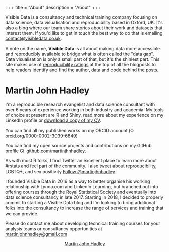 +++
title = "About"
description = "About"
+++

Visible Data is a consultancy and technical training company focusing on data science, data visualisation and reproducibility based in Oxford, UK. It's also a blog where our team share stories about their work and datasets that interest them. If you'd like to get in touch the best way to do that is emailing <a href='mailto:contact@visibledata.co.uk'>contact@visibledata.co.uk</a>.

A note on the name, **Visible Data** is all about making data more accessible and reproducibly available to bridge what is often called the "data gap". Data visualisation is only a small part of that, but it's the shiniest part. This site makes use of [reproducibility ratings](/reproducibility-ratings) at the top of all the blogposts to help readers identify and find the author, data and code behind the posts.

# Martin John Hadley

<div class='row'>

<div class="col-sm-8">

<p>I'm a reproducible research evangelist and data science consultant with over 6 years of experience working in both industry and academia. My tools of choice at present are R and Shiny, read more about my experience on my LinkedIn profile or <a href="/team/cvs/2018-01-30_CV_Martin-John-Hadley.docx" target="_blank">download a copy of my CV</a>.</p>

<p>You can find all my published works on my ORCID account (<a href="https://orcid.org/0000-0002-3039-6849" target="orcid.widget" rel="noopener noreferrer" style="vertical-align:top;"><img src="../img/orcid_16x16.png" style="width:1em;" alt="ORCID iD icon">orcid.org/0000-0002-3039-6849</a>)</p>

<p>You can find my open source projects and contributions on my GitHub profile <a href="https://github.com/martinjhnhadley" target="github.widget" rel="noopener noreferrer" style="vertical-align:top;"><img src="../img/GitHub-Mark-32px.png" style="width:1em;margin-right:.5em;" alt="GitHub logo">github.com/martinjhnhadley</a>.

<p>As with most R folks, I find Twitter an excellent place to learn more about #rstats and feel part of the community. I also tweet about reproducibility, LGBTQ+, and sex positivity <a href="https://twitter.com/martinjhnhadley?ref_src=twsrc%5Etfw" class="twitter-follow-button" data-show-count="false">Follow @martinjhnhadley</a><script async src="https://platform.twitter.com/widgets.js" charset="utf-8"></script>.</p>

<p>I founded Visible Data in 2016 as a way to better organise his working relationship with Lynda.com and LinkedIn Learning, but branched out into offering courses through the Royal Statistical Society and eventually into data science consultancy in late 2017. Starting in 2018, I decided to properly commit to starting a Visible Data blog and I'm looking to bring additional folks into the consultancy to increase the range of services and training that we can provide.</p>

<p>Please do contact me about developing technical training courses for your analysis teams or consultancy opportunities at <a href='mailto:martinjohnhadley@gmail.com'>martinjohnhadley@gmail.com</a>

</div>

<div class="col-sm-4">

<center>
<script type="text/javascript" src="https://platform.linkedin.com/badges/js/profile.js" async defer></script>
<div class="LI-profile-badge"  data-version="v1" data-size="large" data-locale="en_US" data-type="vertical" data-theme="light" data-vanity="martinjohnhadley"><a class="LI-simple-link" href='https://uk.linkedin.com/in/martinjohnhadley?trk=profile-badge'>Martin John Hadley</a></div>
</center>

</div>

</div>